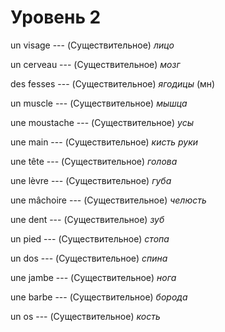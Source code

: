 # Уровень 2
un visage --- (Существительное)
*лицо*



un cerveau --- (Существительное)
*мозг*



des fesses --- (Существительное)
*ягодицы* (мн)



un muscle --- (Существительное)
*мышца*



une moustache --- (Существительное)
*усы*



une main --- (Существительное)
*кисть руки*



une tête --- (Существительное)
*голова*



une lèvre --- (Существительное)
*губа*



une mâchoire --- (Существительное)
*челюсть*



une dent --- (Существительное)
*зуб*



un pied --- (Существительное)
*стопа*



un dos --- (Существительное)
*спина*



une jambe --- (Существительное)
*нога*



une barbe --- (Существительное)
*борода*



un os --- (Существительное)
*кость*